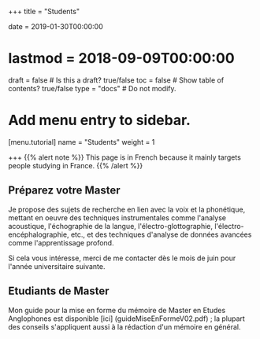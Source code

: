 +++
title = "Students"

date = 2019-01-30T00:00:00
# lastmod = 2018-09-09T00:00:00

draft = false  # Is this a draft? true/false
toc = false  # Show table of contents? true/false
type = "docs"  # Do not modify.

# Add menu entry to sidebar.
[menu.tutorial]
  name = "Students"
  weight = 1


+++
{{% alert note %}}
This page is in French because it mainly targets people studying in France.
{{% /alert %}}

## Préparez votre Master

Je propose des sujets de recherche en lien avec la voix et la phonétique, mettant en oeuvre des techniques instrumentales comme l'analyse acoustique, l'échographie de la langue, l'électro-glottographie, l'électro-encéphalographie, etc., et des techniques d'analyse de données avancées comme l'apprentissage profond. 

Si cela vous intéresse, merci de me contacter dès le mois de juin pour l'année universitaire suivante.

## Etudiants de Master

Mon guide pour la mise en forme du mémoire de Master en Etudes Anglophones est disponible [ici] (guideMiseEnFormeV02.pdf) ; la plupart des conseils s'appliquent aussi à la rédaction d'un mémoire en général. 


